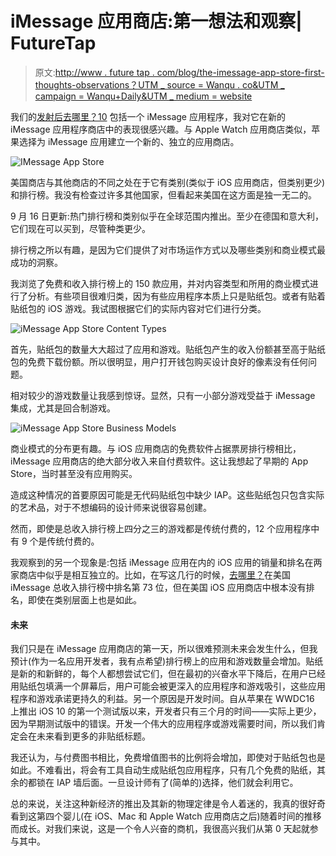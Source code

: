 # iMessage 应用商店:第一想法和观察| FutureTap

> 原文:[http://www . future tap . com/blog/the-imessage-app-store-first-thoughts-observations？UTM _ source = Wanqu . co&UTM _ campaign = Wanqu+Daily&UTM _ medium = website](http://www.futuretap.com/blog/the-imessage-app-store-first-thoughts-observations?utm_source=wanqu.co&utm_campaign=Wanqu+Daily&utm_medium=website)



我们的[发射后去哪里？10](/blog/where-to-for-imessage-included-in-version-10/) 包括一个 iMessage 应用程序，我对它在新的 iMessage 应用程序商店中的表现很感兴趣。与 Apple Watch 应用商店类似，苹果选择为 iMessage 应用建立一个新的、独立的应用商店。

![IMessage App Store](../Images/e10b5d4cdebc8229260f745a86e0b424.png)

美国商店与其他商店的不同之处在于它有类别(类似于 iOS 应用商店，但类别更少)和排行榜。我没有检查过许多其他国家，但看起来美国在这方面是独一无二的。

9 月 16 日更新:热门排行榜和类别似乎在全球范围内推出。至少在德国和意大利，它们现在可以买到，尽管种类更少。

排行榜之所以有趣，是因为它们提供了对市场运作方式以及哪些类别和商业模式最成功的洞察。

我浏览了免费和收入排行榜上的 150 款应用，并对内容类型和所用的商业模式进行了分析。有些项目很难归类，因为有些应用程序本质上只是贴纸包。或者有贴着贴纸包的 iOS 游戏。我试图根据它们的实际内容对它们进行分类。

![iMessage App Store Content Types](../Images/bb93f06330ce41c8f95f4ef56986f16a.png)

首先，贴纸包的数量大大超过了应用和游戏。贴纸包产生的收入份额甚至高于贴纸包的免费下载份额。所以很明显，用户打开钱包购买设计良好的像素没有任何问题。

相对较少的游戏数量让我感到惊讶。显然，只有一小部分游戏受益于 iMessage 集成，尤其是回合制游戏。

![iMessage App Store Business Models](../Images/a5089dd6be09973b2da36e136b7baa30.png)

商业模式的分布更有趣。与 iOS 应用商店的免费软件占据票房排行榜相比，iMessage 应用商店的绝大部分收入来自付费软件。这让我想起了早期的 App Store，当时甚至没有应用购买。

造成这种情况的首要原因可能是无代码贴纸包中缺少 IAP。这些贴纸包只包含实际的艺术品，对于不想编码的设计师来说很容易创建。

然而，即使是总收入排行榜上四分之三的游戏都是传统付费的，12 个应用程序中有 9 个是传统付费的。

我观察到的另一个现象是:包括 iMessage 应用在内的 iOS 应用的销量和排名在两家商店中似乎是相互独立的。比如，在写这几行的时候，[去哪里？](/whereto/download-imessage)在美国 iMessage 总收入排行榜中排名第 73 位，但在美国 iOS 应用商店中根本没有排名，即使在类别层面上也是如此。

#### 未来

我们只是在 iMessage 应用商店的第一天，所以很难预测未来会发生什么，但我预计(作为一名应用开发者，我有点希望)排行榜上的应用和游戏数量会增加。贴纸是新的和新鲜的，每个人都想尝试它们，但在最初的兴奋水平下降后，在用户已经用贴纸包填满一个屏幕后，用户可能会被更深入的应用程序和游戏吸引，这些应用程序和游戏承诺更持久的利益。另一个原因是开发时间。自从苹果在 WWDC16 上推出 iOS 10 的第一个测试版以来，开发者只有三个月的时间——实际上更少，因为早期测试版中的错误。开发一个伟大的应用程序或游戏需要时间，所以我们肯定会在未来看到更多的非贴纸标题。

我还认为，与付费图书相比，免费增值图书的比例将会增加，即使对于贴纸包也是如此。不难看出，将会有工具自动生成贴纸包应用程序，只有几个免费的贴纸，其余的都锁在 IAP 墙后面。一旦设计师有了(简单的)选择，他们就会利用它。

总的来说，关注这种新经济的推出及其新的物理定律是令人着迷的，我真的很好奇看到这第四个婴儿(在 iOS、Mac 和 Apple Watch 应用商店之后)随着时间的推移而成长。对我们来说，这是一个令人兴奋的商机，我很高兴我们从第 0 天起就参与其中。

